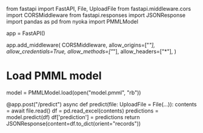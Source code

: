 from fastapi import FastAPI, File, UploadFile
from fastapi.middleware.cors import CORSMiddleware
from fastapi.responses import JSONResponse
import pandas as pd
from nyoka import PMMLModel

app = FastAPI()

app.add_middleware(
    CORSMiddleware,
    allow_origins=["*"],
    allow_credentials=True,
    allow_methods=["*"],
    allow_headers=["*"],
)

# Load PMML model
model = PMMLModel.load(open("model.pmml", "rb"))

@app.post("/predict")
async def predict(file: UploadFile = File(...)):
    contents = await file.read()
    df = pd.read_excel(contents)
    predictions = model.predict(df)
    df['prediction'] = predictions
    return JSONResponse(content=df.to_dict(orient="records"))
